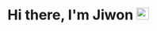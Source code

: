 <!-- ./REAME.md -->
# Hi there, I'm Jiwon <img src="https://media.giphy.com/media/hvRJCLFzcasrR4ia7z/giphy.gif" width="25px">
<!-- ## 🔥 Github Stats
<div align="center">
  <a href="https://github.com/jiwonwanny">
  <img height="180em" src="https://github-readme-stats.vercel.app/api?username=jiwonwanny&show_icons=true&theme=dracula&include_all_commits=true&count_private=true"/>
  <img height="180em" src="https://github-readme-stats.vercel.app/api/top-langs/?username=jiwonwanny&layout=compact&langs_count=7&theme=dracula"/>
</div>  -->
